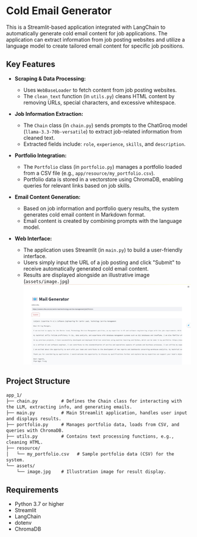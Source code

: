 # Cold Email Generator

This is a Streamlit-based application integrated with LangChain to automatically generate cold email content for job applications. The application can extract information from job posting websites and utilize a language model to create tailored email content for specific job positions.

## Key Features

- **Scraping & Data Processing:**  
  - Uses `WebBaseLoader` to fetch content from job posting websites.
  - The `clean_text` function (in `utils.py`) cleans HTML content by removing URLs, special characters, and excessive whitespace.

- **Job Information Extraction:**  
  - The `Chain` class (in `chain.py`) sends prompts to the ChatGroq model (`llama-3.3-70b-versatile`) to extract job-related information from cleaned text.
  - Extracted fields include: `role`, `experience`, `skills`, and `description`.

- **Portfolio Integration:**  
  - The `Portfolio` class (in `portfolio.py`) manages a portfolio loaded from a CSV file (e.g., `app/resource/my_portfolio.csv`).
  - Portfolio data is stored in a vectorstore using ChromaDB, enabling queries for relevant links based on job skills.

- **Email Content Generation:**  
  - Based on job information and portfolio query results, the system generates cold email content in Markdown format.
  - Email content is created by combining prompts with the language model.

- **Web Interface:**  
  - The application uses Streamlit (in `main.py`) to build a user-friendly interface.
  - Users simply input the URL of a job posting and click "Submit" to receive automatically generated cold email content.
  - Results are displayed alongside an illustrative image (`assets/image.jpg`)
  ![](assets/image.jpg)

## Project Structure

```
app_1/
├── chain.py         # Defines the Chain class for interacting with the LLM, extracting info, and generating emails.
├── main.py          # Main Streamlit application, handles user input and displays results.
├── portfolio.py     # Manages portfolio data, loads from CSV, and queries with ChromaDB.
├── utils.py         # Contains text processing functions, e.g., cleaning HTML.
├── resource/
│   └── my_portfolio.csv   # Sample portfolio data (CSV) for the system.
└── assets/
    └── image.jpg    # Illustration image for result display.
```

## Requirements
- Python 3.7 or higher
- Streamlit
- LangChain
- dotenv
- ChromaDB


